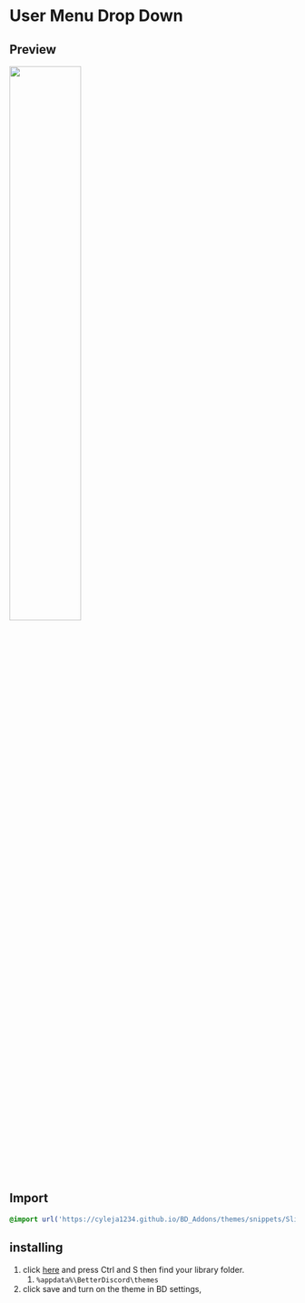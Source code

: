 # User Menu Drop Down
## Preview
<img src='https://cdn.discordapp.com/attachments/359482171452424192/841874257611849788/Slip_List.gif' width='50%' height='50%'><!--for some reason need end elm for images--></img>
## Import

```css
@import url('https://cyleja1234.github.io/BD_Addons/themes/snippets/Slim-List/main.style.css');
```

## installing
1. click [here](https://cyleja1234.github.io/BD_Addons/themes/snippets/Slim-List/main.style.css) and press Ctrl and S then find your library folder. 
    1.  `%appdata%\BetterDiscord\themes`
2. click save and turn on the theme in BD settings,
